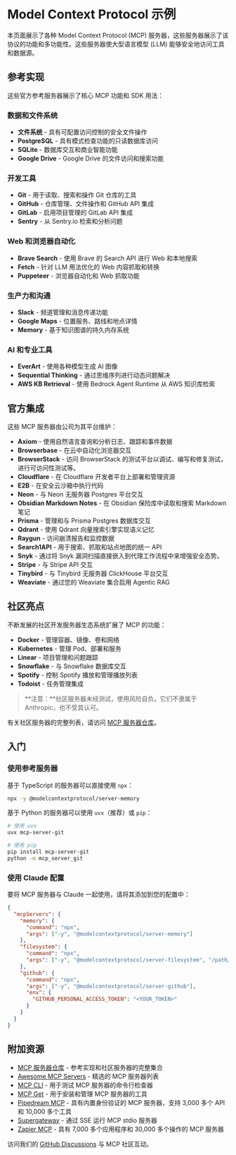 # Model Context Protocol 示例

本页面展示了各种 Model Context Protocol (MCP) 服务器，这些服务器展示了该协议的功能和多功能性。这些服务器使大型语言模型 (LLM) 能够安全地访问工具和数据源。

## 参考实现

这些官方参考服务器展示了核心 MCP 功能和 SDK 用法：

### 数据和文件系统

- **文件系统** - 具有可配置访问控制的安全文件操作
- **PostgreSQL** - 具有模式检查功能的只读数据库访问
- **SQLite** - 数据库交互和商业智能功能
- **Google Drive** - Google Drive 的文件访问和搜索功能

### 开发工具

- **Git** - 用于读取、搜索和操作 Git 仓库的工具
- **GitHub** - 仓库管理、文件操作和 GitHub API 集成
- **GitLab** - 启用项目管理的 GitLab API 集成
- **Sentry** - 从 Sentry.io 检索和分析问题

### Web 和浏览器自动化

- **Brave Search** - 使用 Brave 的 Search API 进行 Web 和本地搜索
- **Fetch** - 针对 LLM 用法优化的 Web 内容抓取和转换
- **Puppeteer** - 浏览器自动化和 Web 抓取功能

### 生产力和沟通

- **Slack** - 频道管理和消息传递功能
- **Google Maps** - 位置服务、路线和地点详情
- **Memory** - 基于知识图谱的持久内存系统

### AI 和专业工具

- **EverArt** - 使用各种模型生成 AI 图像
- **Sequential Thinking** - 通过思维序列进行动态问题解决
- **AWS KB Retrieval** - 使用 Bedrock Agent Runtime 从 AWS 知识库检索

## 官方集成

这些 MCP 服务器由公司为其平台维护：

- **Axiom** - 使用自然语言查询和分析日志、跟踪和事件数据
- **Browserbase** - 在云中自动化浏览器交互
- **BrowserStack** - 访问 BrowserStack 的测试平台以调试、编写和修复测试，进行可访问性测试等。
- **Cloudflare** - 在 Cloudflare 开发者平台上部署和管理资源
- **E2B** - 在安全云沙箱中执行代码
- **Neon** - 与 Neon 无服务器 Postgres 平台交互
- **Obsidian Markdown Notes** - 在 Obsidian 保险库中读取和搜索 Markdown 笔记
- **Prisma** - 管理和与 Prisma Postgres 数据库交互
- **Qdrant** - 使用 Qdrant 向量搜索引擎实现语义记忆
- **Raygun** - 访问崩溃报告和监控数据
- **Search1API** - 用于搜索、抓取和站点地图的统一 API
- **Snyk** - 通过将 Snyk 漏洞扫描直接嵌入到代理工作流程中来增强安全态势。
- **Stripe** - 与 Stripe API 交互
- **Tinybird** - 与 Tinybird 无服务器 ClickHouse 平台交互
- **Weaviate** - 通过您的 Weaviate 集合启用 Agentic RAG

## 社区亮点

不断发展的社区开发服务器生态系统扩展了 MCP 的功能：

- **Docker** - 管理容器、镜像、卷和网络
- **Kubernetes** - 管理 Pod、部署和服务
- **Linear** - 项目管理和问题跟踪
- **Snowflake** - 与 Snowflake 数据库交互
- **Spotify** - 控制 Spotify 播放和管理播放列表
- **Todoist** - 任务管理集成

> **注意：**社区服务器未经测试，使用风险自负。它们不隶属于 Anthropic，也不受其认可。

有关社区服务器的完整列表，请访问 [MCP 服务器仓库](https://github.com/modelcontextprotocol/servers)。

## 入门

### 使用参考服务器

基于 TypeScript 的服务器可以直接使用 `npx`：

```bash
npx -y @modelcontextprotocol/server-memory
```

基于 Python 的服务器可以使用 `uvx`（推荐）或 `pip`：

```bash
# 使用 uvx
uvx mcp-server-git

# 使用 pip
pip install mcp-server-git
python -m mcp_server_git
```

### 使用 Claude 配置

要将 MCP 服务器与 Claude 一起使用，请将其添加到您的配置中：

```json
{
  "mcpServers": {
    "memory": {
      "command": "npx",
      "args": ["-y", "@modelcontextprotocol/server-memory"]
    },
    "filesystem": {
      "command": "npx",
      "args": ["-y", "@modelcontextprotocol/server-filesystem", "/path/to/allowed/files"]
    },
    "github": {
      "command": "npx",
      "args": ["-y", "@modelcontextprotocol/server-github"],
      "env": {
        "GITHUB_PERSONAL_ACCESS_TOKEN": "<YOUR_TOKEN>"
      }
    }
  }
}
```

## 附加资源

- [MCP 服务器仓库](https://github.com/modelcontextprotocol/servers) - 参考实现和社区服务器的完整集合
- [Awesome MCP Servers](https://github.com/punkpeye/awesome-mcp-servers) - 精选的 MCP 服务器列表
- [MCP CLI](https://github.com/wong2/mcp-cli) - 用于测试 MCP 服务器的命令行检查器
- [MCP Get](https://mcp-get.com/) - 用于安装和管理 MCP 服务器的工具
- [Pipedream MCP](https://mcp.pipedream.com/) - 具有内置身份验证的 MCP 服务器，支持 3,000 多个 API 和 10,000 多个工具
- [Supergateway](https://github.com/supercorp-ai/supergateway) - 通过 SSE 运行 MCP stdio 服务器
- [Zapier MCP](https://zapier.com/mcp) - 具有 7,000 多个应用程序和 30,000 多个操作的 MCP 服务器

访问我们的 [GitHub Discussions](https://github.com/orgs/modelcontextprotocol/discussions) 与 MCP 社区互动。
